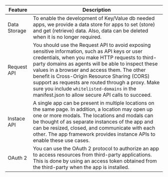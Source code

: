 | Feature      | Description                                                                                                                                                                                                                                                                                                                                                                                                                                                    |
| ------------ | -------------------------------------------------------------------------------------------------------------------------------------------------------------------------------------------------------------------------------------------------------------------------------------------------------------------------------------------------------------------------------------------------------------------------------------------------------------- |
| Data Storage | To enable the development of Key/Value db needed apps, we provide a data store for apps to set (store) and get (retrieve) data. Also, data can be deleted when it is no longer required.                                                                                                                                                                                                                                                                       |
| Request API  | You should use the Request API to avoid exposing sensitive information, such as API keys or user credentials, when you make HTTP requests to third-party domains as agents will be able to inspect these values in a browser and access them. The other benefit is Cross-Origin Resource Sharing (CORS) support as requests are routed through a proxy. Make sure you include `whitelisted-domains` in the manifest.json to allow secure API calls to succeed. |
| Instace API  | A single app can be present in multiple locations on the same page. In addition, a location may open up one or more modals. The locations and modals can be thought of as separate instances of the app and can be resized, closed, and communicate with each other. The app framework provides instance APIs to enable these use cases.                                                                                                                       |
| OAuth 2      | You can use the OAuth 2 protocol to authorize an app to access resources from third-party applications. This is done by using an access token obtained from the third-party when the app is installed.                                                                                                                                                                                                                                                         |
